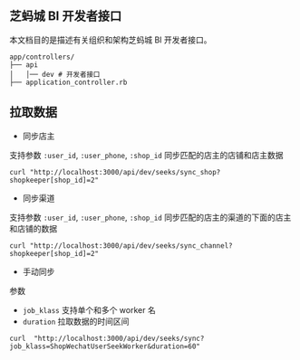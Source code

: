 ## 芝蚂城 BI 开发者接口

本文档目的是描述有关组织和架构芝蚂城 BI 开发者接口。

```shell
app/controllers/
├── api
│   │── dev # 开发者接口
├── application_controller.rb
```

## 拉取数据

- 同步店主

支持参数 `:user_id`, `:user_phone`, `:shop_id`
同步匹配的店主的店铺和店主数据

```shell
curl "http://localhost:3000/api/dev/seeks/sync_shop?shopkeeper[shop_id]=2"
```

- 同步渠道

支持参数 `:user_id`, `:user_phone`, `:shop_id`
同步匹配的店主的渠道的下面的店主和店铺的数据

```shell
curl "http://localhost:3000/api/dev/seeks/sync_channel?shopkeeper[shop_id]=2"
```

- 手动同步

参数

- `job_klass` 支持单个和多个 worker 名
- `duration` 拉取数据的时间区间

```shell
curl  "http://localhost:3000/api/dev/seeks/sync?job_klass=ShopWechatUserSeekWorker&duration=60"
```